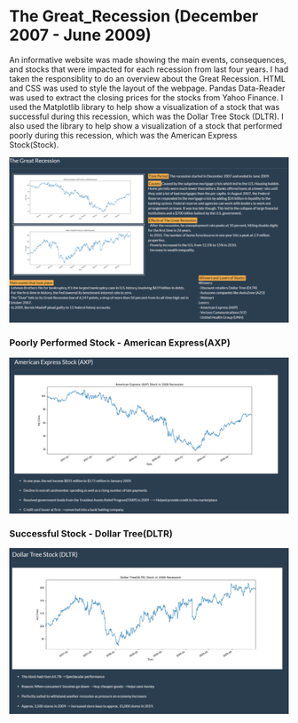 # The Great_Recession (December 2007 - June 2009)

An informative website was made showing the main events, consequences, and stocks that were impacted for each recession from last four years. I had taken the responsiblity to do an overview about the Great Recession. HTML and CSS was used to style the layout of the webpage. Pandas Data-Reader was used to extract the closing prices for the stocks from Yahoo Finance. I used the Matplotlib library to help show a visualization of a stock that was successful during this recession, which was the Dollar Tree Stock (DLTR). I also used the library to help show a visualization of a stock that performed poorly during this recession, which was the American Express Stock(Stock). 

![](images/Great_RecessionWeb.png)


### Poorly Performed Stock - American Express(AXP)
![](images/American_Express_Stock.png)

### Successful Stock - Dollar Tree(DLTR)
![](images/Dollar_TreeStock.png)
